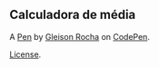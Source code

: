 Calculadora de média
--------------------


A [Pen](https://codepen.io/glucasmr/pen/KKqZGZd) by [Gleison Rocha](https://codepen.io/glucasmr) on [CodePen](https://codepen.io).

[License](https://codepen.io/glucasmr/pen/KKqZGZd/license).